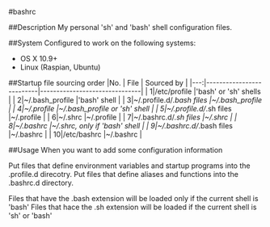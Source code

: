 #bashrc

##Description
My personal 'sh' and 'bash' shell configuration files.

##System
Configured to work on the following systems:
* OS X 10.9+
* Linux (Raspian, Ubuntu)

##Startup file sourcing order
|No. | File                     | Sourced by                    |
|---:|--------------------------|-------------------------------|
|   1|/etc/profile              |'bash' or 'sh' shells          |
|   2|~/.bash_profile           |'bash' shell                   |
|   3|~/.profile.d/*.bash files |~/.bash_profile                |
|   4|~/.profile                |~/.bash_profile or 'sh' shell  |
|   5|~/.profile.d/*.sh files   |~/.profile                     |
|   6|~/.shrc                   |~/.profile                     |
|   7|~/.bashrc.d/*.sh files    |~/.shrc                        |
|   8|~/.bashrc                 |~/.shrc, only if 'bash' shell  |
|   9|~/.bashrc.d/*.bash files  |~/.bashrc                      |
|  10|/etc/bashrc               |~/.bashrc                      |

##Usage
When you want to add some configuration information

Put files that define environment variables and startup programs into the .profile.d direcotry.
Put files that define aliases and functions into the .bashrc.d directory.

Files that have the .bash extension will be loaded only if the current shell is 'bash'
Files that hace the .sh extension will be loaded if the current shell is 'sh' or 'bash'
